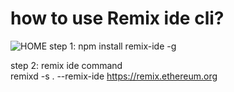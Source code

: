 # how to use Remix ide cli?


![HOME](https://github.com/nft-utilz/MD_minting_website_frontend/blob/main/readme-images/minting-dapp-screen.png)
step 1: npm install remix-ide -g

step 2: remix ide command<br/>
remixd -s . --remix-ide https://remix.ethereum.org
